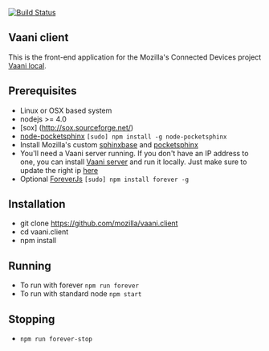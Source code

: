 [![Build Status](https://travis-ci.org/mozilla/vaani.client.svg?branch=master)](https://travis-ci.org/mozilla/vaani.client)

Vaani client
------------

This is the front-end application for the Mozilla's Connected Devices project [Vaani local](https://wiki.mozilla.org/Vaani). 

Prerequisites
-----------
- Linux or OSX based system
- nodejs >= 4.0
- [sox] (http://sox.sourceforge.net/)
- [node-pocketsphinx](http://github.com/cmusphinx/node-pocketsphinx) `[sudo] npm install -g node-pocketsphinx`
- Install Mozilla's custom [sphinxbase](https://github.com/mozilla/sphinxbase) and [pocketsphinx](https://github.com/mozilla/pocketsphinx)
- You'll need a Vaani server running. If you don't have an IP address to one, you can install [Vaani server](https://github.com/mozilla/vaani.server) and run it locally. Just make sure to update the right ip [here](https://github.com/mozilla/vaani.client/blob/master/index.js#L19)  
- Optional [ForeverJs](https://github.com/foreverjs/forever) `[sudo] npm install forever -g`

Installation
-----------
- git clone https://github.com/mozilla/vaani.client
- cd vaani.client
- npm install

Running
----------
- To run with forever `npm run forever`
- To run with standard node `npm start`

Stopping
----------
- `npm run forever-stop`
 
